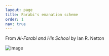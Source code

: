 ```yaml
---
layout: page
title: Farabi's emanation scheme
order: 1
nav: true
---
```


From _Al-Farabi and His School_ by Ian R. Netton

![image](/assets/Farabi-emanation.jpg)

